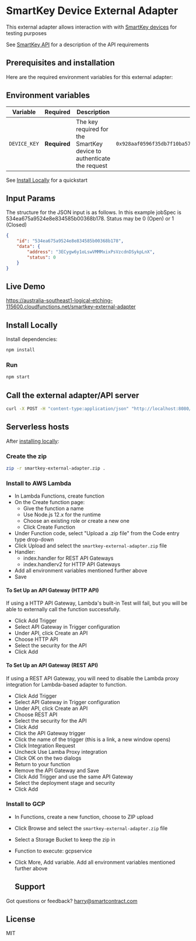 # SmartKey Device External Adapter

This external adapter allows interaction with with [SmartKey devices](http://smartkeyplatform.com/) for testing purposes

See [SmartKey API](https://app.swaggerhub.com/apis/herman-sadik/v1.Chainlink/1.0.0#/devices/openDevice) for a description of the API requirements


## Prerequisites and installation

Here are the required environment variables for this external adapter:

## Environment variables

| Variable      | Required            | Description | Example |
|---------------|:-------------:|------------- |:---------:|
| `DEVICE_KEY`     | **Required**  | The key required for the SmartKey device to authenticate the request | `0x928aaf0596f35db7f10ba5726c72736db33f51b036fed54166d4a7dbc84cfcf5c9cdf628ea3011cd47769cbcb00fe8ebf40486dae06b03bbaf3f5deea70b4090` |


See [Install Locally](#install-locally) for a quickstart

## Input Params

The structure for the JSON input is as follows. In this example jobSpec is 534ea675a9524e8e834585b00368b178. Status may be 0 (Open) or 1 (Closed)

```json
{ 
    "id": "534ea675a9524e8e834585b00368b178",
    "data": { 
    	"address": "3ECygw6y1oLswVMMMxixPsVzcdnDSykpLnX",
    	"status": 0
    }
}
```

## Live Demo	
https://australia-southeast1-logical-etching-115600.cloudfunctions.net/smartkey-external-adapter


## Install Locally

Install dependencies:

```bash
npm install
```


### Run

```bash
npm start
```

## Call the external adapter/API server

```bash
curl -X POST -H "content-type:application/json" "http://localhost:8080/" --data '{ "id": 534ea675a9524e8e834585b00368b178, "data": { "address": "3ECygw6y1oLswVMMMxixPsVzcdnDSykpLnX", "status": 0} }'
```

## Serverless hosts

After [installing locally](#install-locally):

### Create the zip

```bash
zip -r smartkey-external-adapter.zip .
```

### Install to AWS Lambda

- In Lambda Functions, create function
- On the Create function page:
  - Give the function a name
  - Use Node.js 12.x for the runtime
  - Choose an existing role or create a new one
  - Click Create Function
- Under Function code, select "Upload a .zip file" from the Code entry type drop-down
- Click Upload and select the `smartkey-external-adapter.zip` file
- Handler:
    - index.handler for REST API Gateways
    - index.handlerv2 for HTTP API Gateways
- Add all environment variables mentioned further above
- Save

#### To Set Up an API Gateway (HTTP API)

If using a HTTP API Gateway, Lambda's built-in Test will fail, but you will be able to externally call the function successfully.

- Click Add Trigger
- Select API Gateway in Trigger configuration
- Under API, click Create an API
- Choose HTTP API
- Select the security for the API
- Click Add

#### To Set Up an API Gateway (REST API)

If using a REST API Gateway, you will need to disable the Lambda proxy integration for Lambda-based adapter to function.

- Click Add Trigger
- Select API Gateway in Trigger configuration
- Under API, click Create an API
- Choose REST API
- Select the security for the API
- Click Add
- Click the API Gateway trigger
- Click the name of the trigger (this is a link, a new window opens)
- Click Integration Request
- Uncheck Use Lamba Proxy integration
- Click OK on the two dialogs
- Return to your function
- Remove the API Gateway and Save
- Click Add Trigger and use the same API Gateway
- Select the deployment stage and security
- Click Add

### Install to GCP

- In Functions, create a new function, choose to ZIP upload
- Click Browse and select the `smartkey-external-adapter.zip` file
- Select a Storage Bucket to keep the zip in
- Function to execute: gcpservice
- Click More, Add variable. Add all environment variables mentioned further above

  
  ## Support

Got questions or feedback? [harry@smartcontract.com](mailto:harry@smartcontract.com)

## License

MIT
